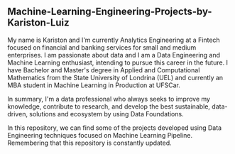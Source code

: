 ## Machine-Learning-Engineering-Projects-by-Kariston-Luiz
My name is Kariston and I'm currently Analytics Engineering at a Fintech focused on financial and banking services for small and medium enterprises. I am passionate about data and I am a Data Engineering and Machine Learning enthusiast, intending to pursue this career in the future. I have Bachelor and Master's degree in Applied and Computational Mathematics from the State University of Londrina (UEL) and currently an MBA student in Machine Learning in Production at UFSCar.

In summary, I'm a data professional who always seeks to improve my knowledge, contribute to research, and develop the best sustainable, data-driven, solutions and ecosystem by using Data Foundations.

In this repository, we can find some of the projects developed using Data Engineering techniques focused on Machine Learning Pipeline. Remembering that this repository is constantly updated.
